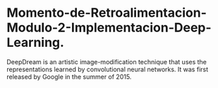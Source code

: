 # Momento-de-Retroalimentacion-Modulo-2-Implementacion-Deep-Learning.
DeepDream is an artistic image-modification technique that uses the representations learned by convolutional neural networks. It was first released by Google in the summer of 2015.
